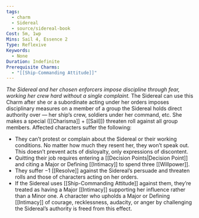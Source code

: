 ```yaml
---
tags:
  - charm
  - Sidereal
  - source/sidereal-book
Cost: 5m, 1wp
Mins: Sail 4, Essence 2
Type: Reflexive
Keywords:
  - None
Duration: Indefinite
Prerequisite Charms:
  - "[[Ship-Commanding Attitude]]"
---
```

*The Sidereal and her chosen enforcers impose discipline through fear, working her crew hard without a single complaint.*
The Sidereal can use this Charm after she or a subordinate acting under her orders imposes disciplinary measures on a member of a group the Sidereal holds direct authority over — her ship’s crew, soldiers under her command, etc. She makes a special ([[Charisma]] + [[Sail]]) threaten roll against all group members. Affected characters suffer the following: 
- They can’t protest or complain about the Sidereal or their working conditions. No matter how much they resent her, they won’t speak out. This doesn’t prevent acts of disloyalty, only expressions of discontent. 
- Quitting their job requires entering a [[Decision Points|Decision Point]] and citing a Major or Defining [[Intimacy]] to spend three [[Willpower]]. 
- They suffer −1 [[Resolve]] against the Sidereal’s persuade and threaten rolls and those of characters acting on her orders. 
- If the Sidereal uses [[Ship-Commanding Attitude]] against them, they’re treated as having a Major [[Intimacy]] supporting her influence rather than a Minor one. A character who upholds a Major or Defining [[Intimacy]] of courage, recklessness, audacity, or anger by challenging the Sidereal’s authority is freed from this effect.